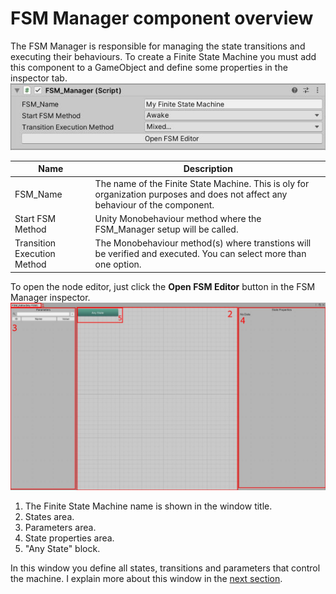 # FSM Manager component overview
The FSM Manager is responsible for managing the state transitions and executing their behaviours. To create a Finite State Machine you must add this component to a GameObject and define some properties in the inspector tab.
![FSM_Manager Inspector](images/FSM_Manager-Inspector.jpg)

| Name | Description |
| ---- | ----------- |
| FSM_Name | The name of the Finite State Machine. This is oly for organization purposes and does not affect any behaviour of the component. |
| Start FSM Method | Unity Monobehaviour method where the FSM_Manager setup will be called. |
| Transition Execution Method | The Monobehaviour method(s) where transtions will be verified and executed. You can select more than one option. |

To open the node editor, just click the **Open FSM Editor** button in the FSM Manager inspector.
![FSM Window](images/FSM-Window.jpg)
1. The Finite State Machine name is shown in the window title.
2. States area.
3. Parameters area.
4. State properties area.
5. "Any State" block.

In this window you define all states, transitions and parameters that control the machine. I explain more about this window in the [next section](States-Parameters-Transitions.md).